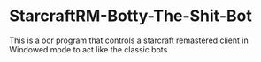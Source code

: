 # StarcraftRM-Botty-The-Shit-Bot
This is a ocr program that controls a starcraft remastered client in Windowed mode to act like the classic bots
